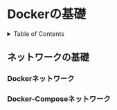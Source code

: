 # Dockerの基礎

<!-- START doctoc generated TOC please keep comment here to allow auto update -->
<!-- DON'T EDIT THIS SECTION, INSTEAD RE-RUN doctoc TO UPDATE -->
<details>
<summary>Table of Contents</summary>

- [ネットワークの基礎](#%E3%83%8D%E3%83%83%E3%83%88%E3%83%AF%E3%83%BC%E3%82%AF%E3%81%AE%E5%9F%BA%E7%A4%8E)
  - [Dockerネットワーク](#docker%E3%83%8D%E3%83%83%E3%83%88%E3%83%AF%E3%83%BC%E3%82%AF)
  - [Docker-Composeネットワーク](#docker-compose%E3%83%8D%E3%83%83%E3%83%88%E3%83%AF%E3%83%BC%E3%82%AF)

</details>
<!-- END doctoc generated TOC please keep comment here to allow auto update -->

## ネットワークの基礎

### Dockerネットワーク


### Docker-Composeネットワーク
